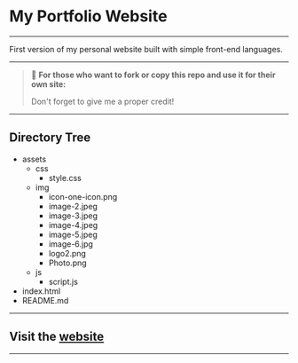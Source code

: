 # My Portfolio Website
___

First version of my personal website built with simple front-end languages.
___
> 📢 **For those who want to fork or copy this repo and use it for their own site:**
>
> Don't forget to give me a proper credit!
***
## Directory Tree

* assets
    * css
        * style.css
    * img
        * icon-one-icon.png
        * image-2.jpeg
        * image-3.jpeg
        * image-4.jpeg
        * image-5.jpeg
        * image-6.jpg
        * logo2.png
        * Photo.png
    * js
        * script.js
* index.html
* README.md
***
## Visit the [website](https://codadept.github.io/portfolio/)
***
